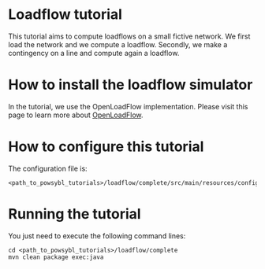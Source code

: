 # Loadflow tutorial
This tutorial aims to compute loadflows on a small fictive network. We first load the network and we compute a loadflow. Secondly, we make a contingency on a line and compute again a loadflow.  


# How to install the loadflow simulator  
In the tutorial, we use the OpenLoadFlow implementation. Please visit this page to learn more about [OpenLoadFlow](https://www.powsybl.org/pages/documentation/simulation/powerflow/openlf.html).

# How to configure this tutorial
The configuration file is:
```
<path_to_powsybl_tutorials>/loadflow/complete/src/main/resources/config.yml
```

# Running the tutorial
You just need to execute the following command lines:
```
cd <path_to_powsybl_tutorials>/loadflow/complete
mvn clean package exec:java
```
